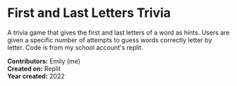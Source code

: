 # First and Last Letters Trivia

A trivia game that gives the first and last letters of a word as hints. Users are given a specific number of attempts to guess words correctly letter by letter. Code is from my school account's replit.

**Contributors:** Emily (me) <br />
**Created on:** Replit <br />
**Year created:** 2022

